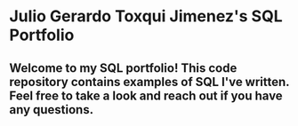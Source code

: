 # Julio Gerardo Toxqui Jimenez's SQL Portfolio

## Welcome to my SQL portfolio! This code repository contains examples of SQL I've written. Feel free to take a look and reach out if you have any questions.
